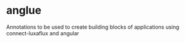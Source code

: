 # anglue
Annotations to be used to create building blocks of applications using connect-luxaflux and angular
